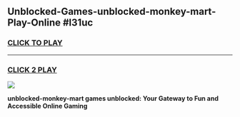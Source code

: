 
## Unblocked-Games-unblocked-monkey-mart-Play-Online #l31uc
<h3>
<a href="https://news.freeplayer.one?title=unblocked-monkey-mart&ref=3">CLICK TO PLAY</a></h3>
<hr>

<h3>
<a href="https://news.freeplayer.one?title=unblocked-monkey-mart&ref=3">CLICK 2 PLAY</a>
  
</h3>

<a href="https://news.freeplayer.one?title=unblocked-monkey-mart&ref=3"><img src="https://clearcache.store/games.png"></a>


**unblocked-monkey-mart games unblocked: Your Gateway to Fun and Accessible Online Gaming**
